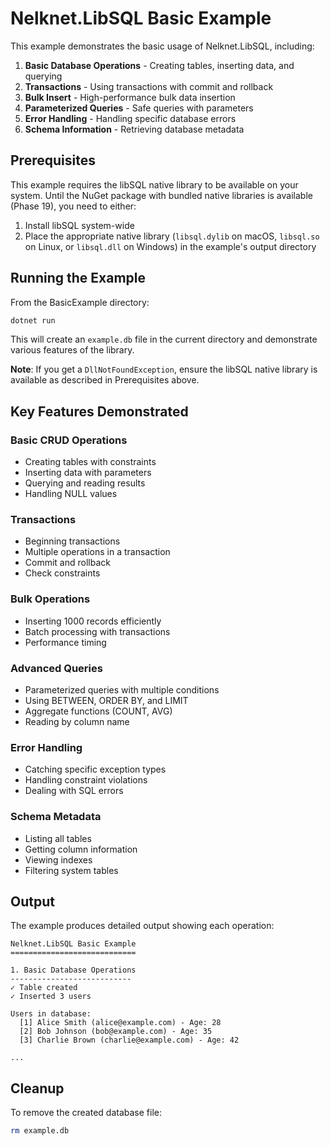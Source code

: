 # Nelknet.LibSQL Basic Example

This example demonstrates the basic usage of Nelknet.LibSQL, including:

1. **Basic Database Operations** - Creating tables, inserting data, and querying
2. **Transactions** - Using transactions with commit and rollback
3. **Bulk Insert** - High-performance bulk data insertion
4. **Parameterized Queries** - Safe queries with parameters
5. **Error Handling** - Handling specific database errors
6. **Schema Information** - Retrieving database metadata

## Prerequisites

This example requires the libSQL native library to be available on your system. Until the NuGet package with bundled native libraries is available (Phase 19), you need to either:

1. Install libSQL system-wide
2. Place the appropriate native library (`libsql.dylib` on macOS, `libsql.so` on Linux, or `libsql.dll` on Windows) in the example's output directory

## Running the Example

From the BasicExample directory:

```bash
dotnet run
```

This will create an `example.db` file in the current directory and demonstrate various features of the library.

**Note**: If you get a `DllNotFoundException`, ensure the libSQL native library is available as described in Prerequisites above.

## Key Features Demonstrated

### Basic CRUD Operations
- Creating tables with constraints
- Inserting data with parameters
- Querying and reading results
- Handling NULL values

### Transactions
- Beginning transactions
- Multiple operations in a transaction
- Commit and rollback
- Check constraints

### Bulk Operations
- Inserting 1000 records efficiently
- Batch processing with transactions
- Performance timing

### Advanced Queries
- Parameterized queries with multiple conditions
- Using BETWEEN, ORDER BY, and LIMIT
- Aggregate functions (COUNT, AVG)
- Reading by column name

### Error Handling
- Catching specific exception types
- Handling constraint violations
- Dealing with SQL errors

### Schema Metadata
- Listing all tables
- Getting column information
- Viewing indexes
- Filtering system tables

## Output

The example produces detailed output showing each operation:

```
Nelknet.LibSQL Basic Example
============================

1. Basic Database Operations
---------------------------
✓ Table created
✓ Inserted 3 users

Users in database:
  [1] Alice Smith (alice@example.com) - Age: 28
  [2] Bob Johnson (bob@example.com) - Age: 35
  [3] Charlie Brown (charlie@example.com) - Age: 42

...
```

## Cleanup

To remove the created database file:

```bash
rm example.db
```